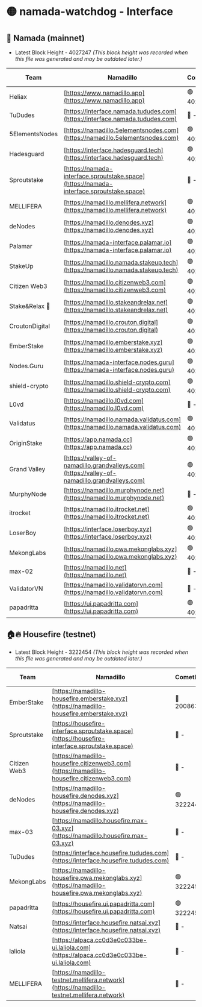# 🟡 namada-watchdog - Interface

## 🚀 Namada (mainnet)
- Latest Block Height - 4027247 *(This block height was recorded when this file was generated and may be outdated later.)*

| Team | Namadillo | CometBFT | Indexer | MASP Indexer |
|-|-|-|-|-|
| Heliax | [https://www.namadillo.app](https://www.namadillo.app) | 🟢 4027194 | 🟢 4027194 | 🔴 4026724 |
| TuDudes | [https://interface.namada.tududes.com](https://interface.namada.tududes.com) | 🔴 - | 🔴 - | 🔴 - |
| 5ElementsNodes | [https://namadillo.5elementsnodes.com](https://namadillo.5elementsnodes.com) | 🟢 4027200 | 🟢 4027200 | 🔴 4026724 |
| Hadesguard | [https://interface.hadesguard.tech](https://interface.hadesguard.tech) | 🟢 4027201 | 🔴 - | 🔴 - |
| Sproutstake | [https://namada-interface.sproutstake.space](https://namada-interface.sproutstake.space) | 🔴 - | 🔴 3738134 | 🔴 - |
| MELLIFERA | [https://namadillo.mellifera.network](https://namadillo.mellifera.network) | 🟢 4027216 | 🟢 4027216 | 🔴 3765769 |
| deNodes | [https://namadillo.denodes.xyz](https://namadillo.denodes.xyz) | 🟢 4027217 | 🟢 4027217 | 🔴 4026724 |
| Palamar | [https://namada-interface.palamar.io](https://namada-interface.palamar.io) | 🟢 4027218 | 🟢 4027217 | 🔴 4026724 |
| StakeUp | [https://namadillo.namada.stakeup.tech](https://namadillo.namada.stakeup.tech) | 🟢 4027218 | 🟢 4027218 | 🔴 4026724 |
| Citizen Web3 | [https://namadillo.citizenweb3.com](https://namadillo.citizenweb3.com) | 🟢 4027219 | 🔴 4007897 | 🔴 4007895 |
| Stake&Relax 🦥 | [https://namadillo.stakeandrelax.net](https://namadillo.stakeandrelax.net) | 🟢 4027220 | 🟢 4027220 | 🔴 3765769 |
| CroutonDigital | [https://namadillo.crouton.digital](https://namadillo.crouton.digital) | 🟢 4027221 | 🟢 4027220 | 🔴 4026724 |
| EmberStake | [https://namadillo.emberstake.xyz](https://namadillo.emberstake.xyz) | 🟢 4027221 | 🟢 4027221 | 🔴 4026724 |
| Nodes.Guru | [https://namada-interface.nodes.guru](https://namada-interface.nodes.guru) | 🟢 4027222 | 🟢 4027221 | 🔴 4026724 |
| shield-crypto | [https://namadillo.shield-crypto.com](https://namadillo.shield-crypto.com) | 🟢 4027222 | 🟢 4027222 | 🔴 4026724 |
| L0vd | [https://namadillo.l0vd.com](https://namadillo.l0vd.com) | 🔴 - | 🔴 - | 🔴 - |
| Validatus | [https://namadillo.namada.validatus.com](https://namadillo.namada.validatus.com) | 🟢 4027225 | 🟢 4027225 | 🔴 3819812 |
| OriginStake | [https://app.namada.cc](https://app.namada.cc) | 🟢 4027226 | 🔴 - | 🔴 - |
| Grand Valley | [https://valley-of-namadillo.grandvalleys.com](https://valley-of-namadillo.grandvalleys.com) | 🟢 4027238 | 🟢 4027238 | 🔴 4026724 |
| MurphyNode | [https://namadillo.murphynode.net](https://namadillo.murphynode.net) | 🔴 - | 🔴 - | 🔴 - |
| itrocket | [https://namadillo.itrocket.net](https://namadillo.itrocket.net) | 🟢 4027241 | 🟢 4027241 | 🔴 4026724 |
| LoserBoy | [https://interface.loserboy.xyz](https://interface.loserboy.xyz) | 🟢 4027241 | 🟢 4027241 | 🔴 4026724 |
| MekongLabs | [https://namadillo.pwa.mekonglabs.xyz](https://namadillo.pwa.mekonglabs.xyz) | 🟢 4027242 | 🟢 4027242 | 🔴 4026724 |
| max-02 | [https://namadillo.net](https://namadillo.net) | 🔴 - | 🔴 - | 🔴 - |
| ValidatorVN | [https://namadillo.validatorvn.com](https://namadillo.validatorvn.com) | 🔴 - | 🔴 - | 🔴 - |
| papadritta | [https://ui.papadritta.com](https://ui.papadritta.com) | 🟢 4027247 | 🟢 4027247 | 🟢 4027247 |

## 🏠🔥 Housefire (testnet)
- Latest Block Height - 3222454 *(This block height was recorded when this file was generated and may be outdated later.)*

| Team | Namadillo | CometBFT | Indexer | MASP Indexer |
|-|-|-|-|-|
| EmberStake | [https://namadillo-housefire.emberstake.xyz](https://namadillo-housefire.emberstake.xyz) | 🔴 2008636 | 🔴 - | 🔴 - |
| Sproutstake | [https://housefire-interface.sproutstake.space](https://housefire-interface.sproutstake.space) | 🔴 - | 🔴 - | 🔴 - |
| Citizen Web3 | [https://namadillo-housefire.citizenweb3.com](https://namadillo-housefire.citizenweb3.com) | 🔴 - | 🔴 - | 🔴 - |
| deNodes | [https://namadillo-housefire.denodes.xyz](https://namadillo-housefire.denodes.xyz) | 🟢 3222443 | 🟢 3222443 | 🔴 3221430 |
| max-03 | [https://namadillo.housefire.max-03.xyz](https://namadillo.housefire.max-03.xyz) | 🔴 - | 🔴 - | 🔴 - |
| TuDudes | [https://interface.housefire.tududes.com](https://interface.housefire.tududes.com) | 🔴 - | 🔴 - | 🔴 - |
| MekongLabs | [https://namadillo-housefire.pwa.mekonglabs.xyz](https://namadillo-housefire.pwa.mekonglabs.xyz) | 🟢 3222453 | 🟢 3222453 | 🔴 3221430 |
| papadritta | [https://housefire.ui.papadritta.com](https://housefire.ui.papadritta.com) | 🟢 3222454 | 🟢 3222454 | 🟢 3222453 |
| Natsai | [https://interface.housefire.natsai.xyz](https://interface.housefire.natsai.xyz) | 🔴 - | 🔴 - | 🔴 - |
| laliola | [https://alpaca.cc0d3e0c033be-ui.laliola.com](https://alpaca.cc0d3e0c033be-ui.laliola.com) | 🔴 - | 🔴 - | 🔴 - |
| MELLIFERA | [https://namadillo-testnet.mellifera.network](https://namadillo-testnet.mellifera.network) | 🔴 - | 🔴 2778001 | 🔴 2607259 |

